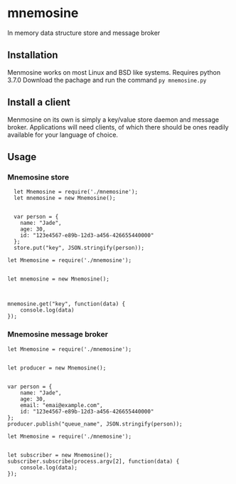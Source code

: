 # mnemosine
In memory data structure store and message broker



## Installation
  Menmosine works on most Linux and BSD like systems. Requires python 3.7.0
  Download the pachage and run the command `py mnemosine.py`

## Install a client
  Menmosine on its own is simply a key/value store daemon and message broker. Applications will need clients, of which there should be ones readily available for your language of choice.


## Usage
### Mnemosine store

```node
  let Mnemosine = require('./mnemosine');
  let mnemosine = new Mnemosine();


  var person = {
    name: "Jade",
    age: 30,
    id: "123e4567-e89b-12d3-a456-426655440000"
  };
  store.put("key", JSON.stringify(person));
```

```node
let Mnemosine = require('./mnemosine');


let mnemosine = new Mnemosine();



mnemosine.get("key", function(data) {
	console.log(data)
});
```

### Mnemosine message broker

```node
let Mnemosine = require('./mnemosine');


let producer = new Mnemosine();


var person = {
	name: "Jade",
	age: 30,
	email: "emai@example.com",
	id: "123e4567-e89b-12d3-a456-426655440000"
};
producer.publish("queue_name", JSON.stringify(person));
```

```node
let Mnemosine = require('./mnemosine');


let subscriber = new Mnemosine();
subscriber.subscribe(process.argv[2], function(data) {
	console.log(data);
});
```
